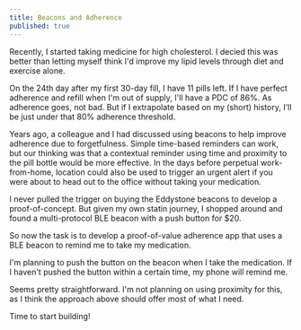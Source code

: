 ```yaml
---
title: Beacons and Adherence
published: true
---
```

Recently, I started taking medicine for high cholesterol. I decied this was better than letting myself think I'd improve my lipid levels through diet and exercise alone.

On the 24th day after my first 30-day fill, I have 11 pills left. If I have perfect adherence and refill when I'm out of supply, I'll have a PDC of 86%. As adherence goes, not bad. But if I extrapolate based on my (short) history, I'll be just under that 80% adherence threshold. 

Years ago, a colleague and I had discussed using beacons to help improve adherence due to forgetfulness. Simple time-based reminders can work, but our thinking was that a contextual reminder using time and proximity to the pill bottle would be more effective. In the days before perpetual work-from-home, location could also be used to trigger an urgent alert if you were about to head out to the office without taking your medication.
<!--excerpt-->

I never pulled the trigger on buying the Eddystone beacons to develop a proof-of-concept. But given my own statin journey, I shopped around and found a multi-protocol BLE beacon with a push button for $20.

So now the task is to develop a proof-of-value adherence app that uses a BLE beacon to remind me to take my medication.

I'm planning to push the button on the beacon when I take the medication. If I haven't pushed the button within a certain time, my phone will remind me.

Seems pretty straightforward. I'm not planning on using proximity for this, as I think the approach above should offer most of what I need. 

Time to start building!
